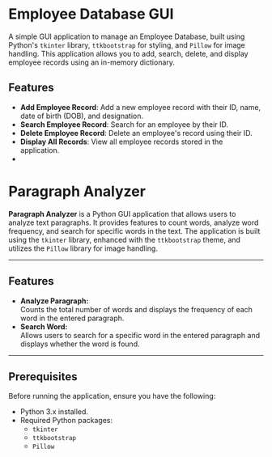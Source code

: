 # Employee Database GUI

A simple GUI application to manage an Employee Database, built using Python's `tkinter` library, `ttkbootstrap` for styling, and `Pillow` for image handling. This application allows you to add, search, delete, and display employee records using an in-memory dictionary.

## Features
- **Add Employee Record**: Add a new employee record with their ID, name, date of birth (DOB), and designation.
- **Search Employee Record**: Search for an employee by their ID.
- **Delete Employee Record**: Delete an employee's record using their ID.
- **Display All Records**: View all employee records stored in the application.
- 

# Paragraph Analyzer

**Paragraph Analyzer** is a Python GUI application that allows users to analyze text paragraphs. It provides features to count words, analyze word frequency, and search for specific words in the text. The application is built using the `tkinter` library, enhanced with the `ttkbootstrap` theme, and utilizes the `Pillow` library for image handling.

---

## Features
- **Analyze Paragraph:**  
  Counts the total number of words and displays the frequency of each word in the entered paragraph.
- **Search Word:**  
  Allows users to search for a specific word in the entered paragraph and displays whether the word is found.

---

## Prerequisites
Before running the application, ensure you have the following:
- Python 3.x installed.
- Required Python packages:
  - `tkinter`
  - `ttkbootstrap`
  - `Pillow`



